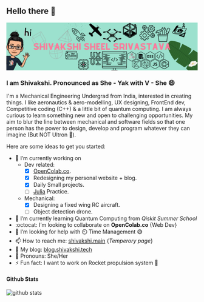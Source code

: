 ## Hello there 👋
<img src="Shivakshi Header.png" title="Me" align="center">

### I am Shivakshi. Pronounced as She - Yak with V - She 😄
I'm a Mechanical Engineering Undergrad from India, interested in creating things. I like aeronautics & aero-modelling, UX designing, FrontEnd dev, Competitive coding (C++) & a little bit of quantum computing. I am always curious to learn something new and open to challenging opportunities. My aim to blur the line between mechanical and software fields so that one person has the power to design, develop and program whatever they can imagine (But NOT Ultron 🤖).

Here are some ideas to get you started:
* 🔭 I’m currently working on 
    * Dev related:   
        - [x] [OpenColab.co](http://opencolab.co/).
        - [x] Redesigning my personal website + blog.
        - [x] Daily Small projects.
        - [ ] [Julia](https://julialang.org/) Practice.
    * Mechanical:
        - [x] Designing a fixed wing RC aircraft.
        - [ ] Object detection drone. 
* 🌱 I’m currently learning Quantum Computing from _Qiskit Summer School_
* :octocat: I’m looking to collaborate on __OpenColab.co__ {Web Dev}
* 🤔 I’m looking for help with ⏲️ Time Management 😅 
* 📫 How to reach me: [shivakshi.main](https://mmm.page/shivakshi.main) {_Temperory page_}
* 📰 My blog: [blog.shivakshi.tech](https://blog.shivakshi.tech/)
* 🙂 Pronouns: She/Her
* ⚡ Fun fact: I want to work on Rocket propulsion system 🚀

#### Github Stats
<img src="https://github-readme-stats.vercel.app/api?username=shi-srivastava&show_icons=true&theme=vue-dark&count_private=true&hide_border=true" alt="github stats" width="50%" align="left"/>
